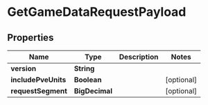 

# GetGameDataRequestPayload


## Properties

| Name | Type | Description | Notes |
|------------ | ------------- | ------------- | -------------|
|**version** | **String** |  |  |
|**includePveUnits** | **Boolean** |  |  [optional] |
|**requestSegment** | **BigDecimal** |  |  [optional] |



